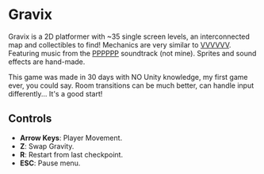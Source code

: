 # Gravix
Gravix is a 2D platformer with ~35 single screen levels, an interconnected map and collectibles to find! Mechanics are very similar to [VVVVVV](https://store.steampowered.com/app/70300/VVVVVV/). 
Featuring music from the [PPPPPP](https://souleyedigitalmusic.bandcamp.com/album/pppppp-the-vvvvvv-soundtrack) soundtrack (not mine). Sprites and sound effects are hand-made.

This game was made in 30 days with NO Unity knowledge, my first game ever, you could say.
Room transitions can be much better, can handle input differently... It's a good start!

## Controls 
- **Arrow Keys**: Player Movement.
- **Z**: Swap Gravity.
- **R**: Restart from last checkpoint.
- **ESC**: Pause menu.
